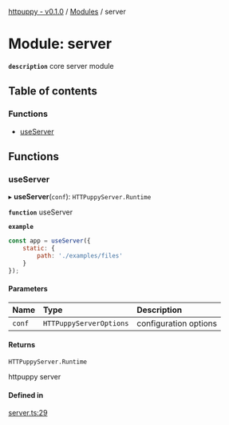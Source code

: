 [httpuppy - v0.1.0](../README.md) / [Modules](../modules.md) / server

# Module: server

**`description`** core server module

## Table of contents

### Functions

- [useServer](server.md#useserver)

## Functions

### useServer

▸ **useServer**(`conf`): `HTTPuppyServer.Runtime`

**`function`** useServer

**`example`**
```javascript
const app = useServer({
	static: {
		path: './examples/files'
	}
});
```

#### Parameters

| Name | Type | Description |
| :------ | :------ | :------ |
| `conf` | `HTTPuppyServerOptions` | configuration options |

#### Returns

`HTTPuppyServer.Runtime`

httpuppy server

#### Defined in

[server.ts:29](https://github.com/abschill/httpuppy/blob/958daf1/src/server.ts#L29)
